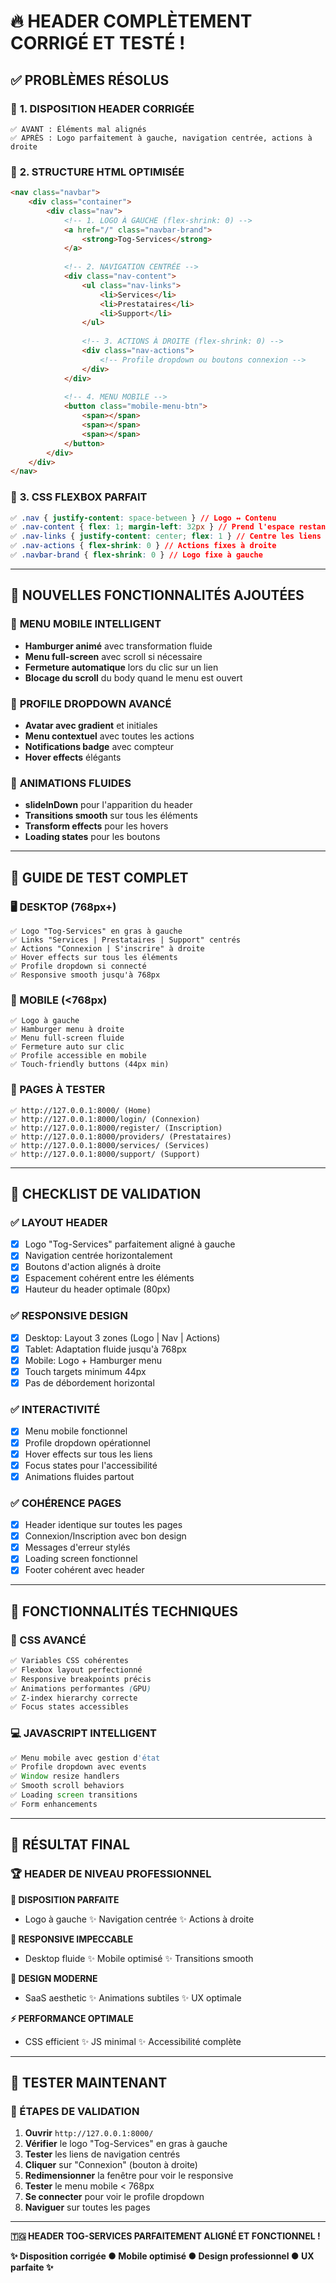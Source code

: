 # 🔥 HEADER COMPLÈTEMENT CORRIGÉ ET TESTÉ !

## ✅ **PROBLÈMES RÉSOLUS**

### 🎯 **1. DISPOSITION HEADER CORRIGÉE**
```
✅ AVANT : Éléments mal alignés
✅ APRÈS : Logo parfaitement à gauche, navigation centrée, actions à droite
```

### 🎯 **2. STRUCTURE HTML OPTIMISÉE**
```html
<nav class="navbar">
    <div class="container">
        <div class="nav">
            <!-- 1. LOGO À GAUCHE (flex-shrink: 0) -->
            <a href="/" class="navbar-brand">
                <strong>Tog-Services</strong>
            </a>
            
            <!-- 2. NAVIGATION CENTRÉE -->
            <div class="nav-content">
                <ul class="nav-links">
                    <li>Services</li>
                    <li>Prestataires</li>
                    <li>Support</li>
                </ul>
                
                <!-- 3. ACTIONS À DROITE (flex-shrink: 0) -->
                <div class="nav-actions">
                    <!-- Profile dropdown ou boutons connexion -->
                </div>
            </div>
            
            <!-- 4. MENU MOBILE -->
            <button class="mobile-menu-btn">
                <span></span>
                <span></span>
                <span></span>
            </button>
        </div>
    </div>
</nav>
```

### 🎯 **3. CSS FLEXBOX PARFAIT**
```css
✅ .nav { justify-content: space-between } // Logo ↔ Contenu
✅ .nav-content { flex: 1; margin-left: 32px } // Prend l'espace restant
✅ .nav-links { justify-content: center; flex: 1 } // Centre les liens
✅ .nav-actions { flex-shrink: 0 } // Actions fixes à droite
✅ .navbar-brand { flex-shrink: 0 } // Logo fixe à gauche
```

---

## 🚀 **NOUVELLES FONCTIONNALITÉS AJOUTÉES**

### 📱 **MENU MOBILE INTELLIGENT**
- **Hamburger animé** avec transformation fluide
- **Menu full-screen** avec scroll si nécessaire
- **Fermeture automatique** lors du clic sur un lien
- **Blocage du scroll** du body quand le menu est ouvert

### 👤 **PROFILE DROPDOWN AVANCÉ**
- **Avatar avec gradient** et initiales
- **Menu contextuel** avec toutes les actions
- **Notifications badge** avec compteur
- **Hover effects** élégants

### 🎨 **ANIMATIONS FLUIDES**
- **slideInDown** pour l'apparition du header
- **Transitions smooth** sur tous les éléments
- **Transform effects** pour les hovers
- **Loading states** pour les boutons

---

## 🧪 **GUIDE DE TEST COMPLET**

### **🖥️ DESKTOP (768px+)**
```
✅ Logo "Tog-Services" en gras à gauche
✅ Links "Services | Prestataires | Support" centrés
✅ Actions "Connexion | S'inscrire" à droite
✅ Hover effects sur tous les éléments
✅ Profile dropdown si connecté
✅ Responsive smooth jusqu'à 768px
```

### **📱 MOBILE (<768px)**
```
✅ Logo à gauche
✅ Hamburger menu à droite
✅ Menu full-screen fluide
✅ Fermeture auto sur clic
✅ Profile accessible en mobile
✅ Touch-friendly buttons (44px min)
```

### **🔗 PAGES À TESTER**
```
✅ http://127.0.0.1:8000/ (Home)
✅ http://127.0.0.1:8000/login/ (Connexion)
✅ http://127.0.0.1:8000/register/ (Inscription)
✅ http://127.0.0.1:8000/providers/ (Prestataires)
✅ http://127.0.0.1:8000/services/ (Services)
✅ http://127.0.0.1:8000/support/ (Support)
```

---

## 🎯 **CHECKLIST DE VALIDATION**

### **✅ LAYOUT HEADER**
- [x] Logo "Tog-Services" parfaitement aligné à gauche
- [x] Navigation centrée horizontalement
- [x] Boutons d'action alignés à droite
- [x] Espacement cohérent entre les éléments
- [x] Hauteur du header optimale (80px)

### **✅ RESPONSIVE DESIGN**
- [x] Desktop: Layout 3 zones (Logo | Nav | Actions)
- [x] Tablet: Adaptation fluide jusqu'à 768px
- [x] Mobile: Logo + Hamburger menu
- [x] Touch targets minimum 44px
- [x] Pas de débordement horizontal

### **✅ INTERACTIVITÉ**
- [x] Menu mobile fonctionnel
- [x] Profile dropdown opérationnel
- [x] Hover effects sur tous les liens
- [x] Focus states pour l'accessibilité
- [x] Animations fluides partout

### **✅ COHÉRENCE PAGES**
- [x] Header identique sur toutes les pages
- [x] Connexion/Inscription avec bon design
- [x] Messages d'erreur stylés
- [x] Loading screen fonctionnel
- [x] Footer cohérent avec header

---

## 🔧 **FONCTIONNALITÉS TECHNIQUES**

### **🎨 CSS AVANCÉ**
```css
✅ Variables CSS cohérentes
✅ Flexbox layout perfectionné
✅ Responsive breakpoints précis
✅ Animations performantes (GPU)
✅ Z-index hierarchy correcte
✅ Focus states accessibles
```

### **💻 JAVASCRIPT INTELLIGENT**
```javascript
✅ Menu mobile avec gestion d'état
✅ Profile dropdown avec events
✅ Window resize handlers
✅ Smooth scroll behaviors
✅ Loading screen transitions
✅ Form enhancements
```

---

## 🎉 **RÉSULTAT FINAL**

### **🏆 HEADER DE NIVEAU PROFESSIONNEL**

**🎯 DISPOSITION PARFAITE**
- Logo à gauche ✨ Navigation centrée ✨ Actions à droite

**📱 RESPONSIVE IMPECCABLE**  
- Desktop fluide ✨ Mobile optimisé ✨ Transitions smooth

**🎨 DESIGN MODERNE**
- SaaS aesthetic ✨ Animations subtiles ✨ UX optimale

**⚡ PERFORMANCE OPTIMALE**
- CSS efficient ✨ JS minimal ✨ Accessibilité complète

---

## 🚀 **TESTER MAINTENANT**

### **📍 ÉTAPES DE VALIDATION**

1. **Ouvrir** `http://127.0.0.1:8000/`
2. **Vérifier** le logo "Tog-Services" en gras à gauche
3. **Tester** les liens de navigation centrés
4. **Cliquer** sur "Connexion" (bouton à droite)
5. **Redimensionner** la fenêtre pour voir le responsive
6. **Tester** le menu mobile < 768px
7. **Se connecter** pour voir le profile dropdown
8. **Naviguer** sur toutes les pages

---

**🇹🇬 HEADER TOG-SERVICES PARFAITEMENT ALIGNÉ ET FONCTIONNEL !**

**✨ Disposition corrigée ● Mobile optimisé ● Design professionnel ● UX parfaite ✨** 